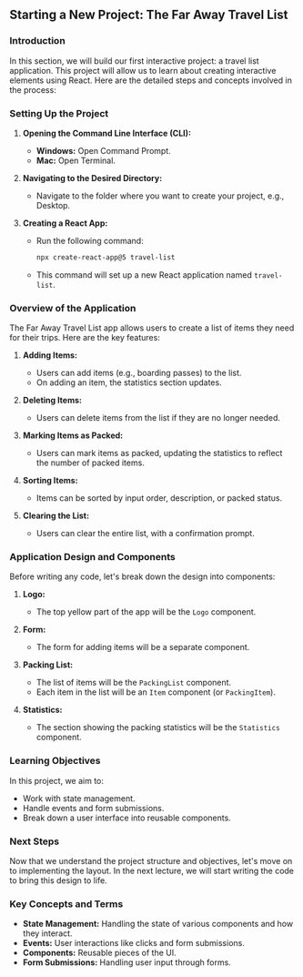 ## Starting a New Project: The Far Away Travel List

### Introduction

In this section, we will build our first interactive project: a travel list application. This project will allow us to learn about creating interactive elements using React. Here are the detailed steps and concepts involved in the process:

### Setting Up the Project

1. **Opening the Command Line Interface (CLI):**

   - **Windows:** Open Command Prompt.
   - **Mac:** Open Terminal.

2. **Navigating to the Desired Directory:**

   - Navigate to the folder where you want to create your project, e.g., Desktop.

3. **Creating a React App:**

   - Run the following command:

     ```bash
     npx create-react-app@5 travel-list
     ```

   - This command will set up a new React application named `travel-list`.

### Overview of the Application

The Far Away Travel List app allows users to create a list of items they need for their trips. Here are the key features:

1. **Adding Items:**

   - Users can add items (e.g., boarding passes) to the list.
   - On adding an item, the statistics section updates.

2. **Deleting Items:**

   - Users can delete items from the list if they are no longer needed.

3. **Marking Items as Packed:**

   - Users can mark items as packed, updating the statistics to reflect the number of packed items.

4. **Sorting Items:**

   - Items can be sorted by input order, description, or packed status.

5. **Clearing the List:**
   - Users can clear the entire list, with a confirmation prompt.

### Application Design and Components

Before writing any code, let's break down the design into components:

1. **Logo:**

   - The top yellow part of the app will be the `Logo` component.

2. **Form:**

   - The form for adding items will be a separate component.

3. **Packing List:**

   - The list of items will be the `PackingList` component.
   - Each item in the list will be an `Item` component (or `PackingItem`).

4. **Statistics:**
   - The section showing the packing statistics will be the `Statistics` component.

### Learning Objectives

In this project, we aim to:

- Work with state management.
- Handle events and form submissions.
- Break down a user interface into reusable components.

### Next Steps

Now that we understand the project structure and objectives, let's move on to implementing the layout. In the next lecture, we will start writing the code to bring this design to life.

### Key Concepts and Terms

- **State Management:** Handling the state of various components and how they interact.
- **Events:** User interactions like clicks and form submissions.
- **Components:** Reusable pieces of the UI.
- **Form Submissions:** Handling user input through forms.
